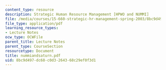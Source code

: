 ```yaml
---
content_type: resource
description: Strategic Human Resource Management [HPWO and NUMMI]
file: /media/courses/15-660-strategic-hr-management-spring-2003/8bc9d497dc68c0d3264368c29ef0f3d1_nummiandsaturn.pdf
file_type: application/pdf
learning_resource_types:
- Lecture Notes
ocw_type: OCWFile
parent_title: Lecture Notes
parent_type: CourseSection
resourcetype: Document
title: nummiandsaturn.pdf
uid: 8bc9d497-dc68-c0d3-2643-68c29ef0f3d1
---
```

